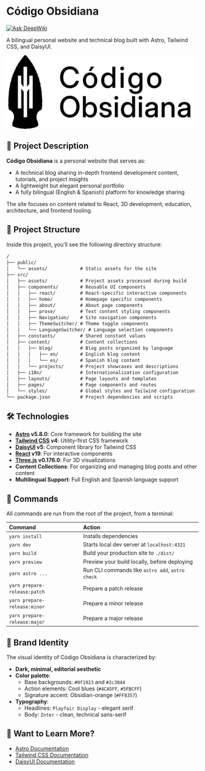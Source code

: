 # Código Obsidiana

[![Ask DeepWiki](https://deepwiki.com/badge.svg)](https://deepwiki.com/Itzli2000/codigo-obsidiana)

A bilingual personal website and technical blog built with Astro, Tailwind CSS, and DaisyUI.

![Código Obsidiana](public/assets/logo.svg)

## 📝 Project Description

**Código Obsidiana** is a personal website that serves as:

- A technical blog sharing in-depth frontend development content, tutorials, and project insights
- A lightweight but elegant personal portfolio
- A fully bilingual (English & Spanish) platform for knowledge sharing

The site focuses on content related to React, 3D development, education, architecture, and frontend tooling.

## 🚀 Project Structure

Inside this project, you'll see the following directory structure:

```text
/
├── public/
│   └── assets/            # Static assets for the site
├── src/
│   ├── assets/            # Project assets processed during build
│   ├── components/        # Reusable UI components
│   │   ├── react/         # React-specific interactive components
│   │   ├── home/          # Homepage specific components
│   │   ├── about/         # About page components
│   │   ├── prose/         # Text content styling components
│   │   ├── Navigation/    # Site navigation components
│   │   ├── ThemeSwitcher/ # Theme toggle components
│   │   └── LanguageSwitcher/ # Language selection components
│   ├── constants/         # Shared constant values
│   ├── content/           # Content collections
│   │   ├── blog/          # Blog posts organized by language
│   │   │   ├── en/        # English blog content
│   │   │   └── es/        # Spanish blog content
│   │   └── projects/      # Project showcases and descriptions
│   ├── i18n/              # Internationalization configuration
│   ├── layouts/           # Page layouts and templates
│   ├── pages/             # Page components and routes
│   └── styles/            # Global styles and Tailwind configuration
└── package.json           # Project dependencies and scripts
```

## 🛠️ Technologies

- **[Astro](https://astro.build/) v5.8.0**: Core framework for building the site
- **[Tailwind CSS](https://tailwindcss.com/) v4**: Utility-first CSS framework
- **[DaisyUI](https://daisyui.com/) v5**: Component library for Tailwind CSS
- **[React](https://reactjs.org/) v19**: For interactive components
- **[Three.js](https://threejs.org/) v0.176.0**: For 3D visualizations
- **Content Collections**: For organizing and managing blog posts and other content
- **Multilingual Support**: Full English and Spanish language support

## 🧞 Commands

All commands are run from the root of the project, from a terminal:

| Command                        | Action                                           |
| :----------------------------- | :----------------------------------------------- |
| `yarn install`                 | Installs dependencies                            |
| `yarn dev`                     | Starts local dev server at `localhost:4321`      |
| `yarn build`                   | Build your production site to `./dist/`          |
| `yarn preview`                 | Preview your build locally, before deploying     |
| `yarn astro ...`               | Run CLI commands like `astro add`, `astro check` |
| `yarn prepare-release:patch`   | Prepare a patch release                          |
| `yarn prepare-release:minor`   | Prepare a minor release                          |
| `yarn prepare-release:major`   | Prepare a major release                          |

## 🎨 Brand Identity

The visual identity of Código Obsidiana is characterized by:

- **Dark, minimal, editorial aesthetic**
- **Color palette**: 
  - Base backgrounds: `#0f1923` and `#2c3844`
  - Action elements: Cool blues (`#4CA5FF`, `#5FBCFF`)
  - Signature accent: Obsidian-orange (`#FF8357`)
- **Typography**:
  - Headlines: `Playfair Display` - elegant serif
  - Body: `Inter` - clean, technical sans-serif

## 👀 Want to Learn More?

- [Astro Documentation](https://docs.astro.build)
- [Tailwind CSS Documentation](https://tailwindcss.com/docs)
- [DaisyUI Documentation](https://daisyui.com/docs)
